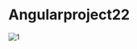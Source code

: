 # Angularproject22


![1](https://user-images.githubusercontent.com/55083861/111584282-a9bd1800-87e3-11eb-86a6-2edb6d0cdebb.PNG)


